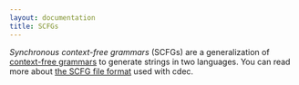 ```yaml
---
layout: documentation
title: SCFGs
---
```

*Synchronous context-free grammars* (SCFGs) are a generalization of [context-free grammars](http://en.wikipedia.org/wiki/Context-free_grammar) to generate strings in two languages. You can read more about [the SCFG file format](/documentation/grammar-format.html) used with cdec.

